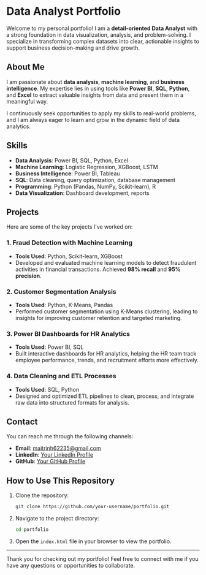 # Data Analyst Portfolio

Welcome to my personal portfolio! I am a **detail-oriented Data Analyst** with a strong foundation in data visualization, analysis, and problem-solving. I specialize in transforming complex datasets into clear, actionable insights to support business decision-making and drive growth. 

## About Me

I am passionate about **data analysis**, **machine learning**, and **business intelligence**. My expertise lies in using tools like **Power BI**, **SQL**, **Python**, and **Excel** to extract valuable insights from data and present them in a meaningful way. 

I continuously seek opportunities to apply my skills to real-world problems, and I am always eager to learn and grow in the dynamic field of data analytics.

## Skills

- **Data Analysis**: Power BI, SQL, Python, Excel
- **Machine Learning**: Logistic Regression, XGBoost, LSTM
- **Business Intelligence**: Power BI, Tableau
- **SQL**: Data cleaning, query optimization, database management
- **Programming**: Python (Pandas, NumPy, Scikit-learn), R
- **Data Visualization**: Dashboard development, reports

## Projects

Here are some of the key projects I've worked on:

### 1. **Fraud Detection with Machine Learning**
- **Tools Used**: Python, Scikit-learn, XGBoost
- Developed and evaluated machine learning models to detect fraudulent activities in financial transactions. Achieved **98% recall** and **95% precision**.

### 2. **Customer Segmentation Analysis**
- **Tools Used**: Python, K-Means, Pandas
- Performed customer segmentation using K-Means clustering, leading to insights for improving customer retention and targeted marketing.

### 3. **Power BI Dashboards for HR Analytics**
- **Tools Used**: Power BI, SQL
- Built interactive dashboards for HR analytics, helping the HR team track employee performance, trends, and recruitment efforts more effectively.

### 4. **Data Cleaning and ETL Processes**
- **Tools Used**: SQL, Python
- Designed and optimized ETL pipelines to clean, process, and integrate raw data into structured formats for analysis.

## Contact

You can reach me through the following channels:

- **Email**: maitrinh62235@gmail.com
- **LinkedIn**: [Your LinkedIn Profile](https://www.linkedin.com/in/nguyen-mai-trinh/)
- **GitHub**: [Your GitHub Profile](https://github.com/your-username)

## How to Use This Repository

1. Clone the repository:
    ```bash
    git clone https://github.com/your-username/portfolio.git
    ```

2. Navigate to the project directory:
    ```bash
    cd portfolio
    ```

3. Open the `index.html` file in your browser to view the portfolio.

---

Thank you for checking out my portfolio! Feel free to connect with me if you have any questions or opportunities to collaborate.

